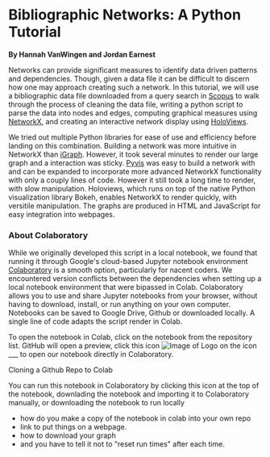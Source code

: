 # Bibliographic Networks: A Python Tutorial
**By Hannah VanWingen and Jordan Earnest**

Networks can provide significant measures to identify data driven patterns and dependencies. Though, given a data file it can be difficult to discern how one may approach creating such a network. In this tutorial, we will use a bibliographic data file downloaded from a query search in [Scopus](https://https://www.scopus.com/search/form.uri) to walk through the process of cleaning the data file, writing a python script to parse the data into nodes and edges, computing graphical measures using [NetworkX](https://https://networkx.github.io/documentation/stable/index.html), and creating an interactive network display using [HoloViews](https://http://holoviews.org). 

We tried out multiple Python libraries for ease of use and efficiency before landing on this combination. Building a network was more intuitive in NetworkX than [iGraph](https://igraph.org/redirect.html). However, it took several minutes to render our large graph and a interaction was sticky. [Pyvis](https://pyvis.readthedocs.io/en/latest/#) was easy to build a network with and can be expanded to incorporate more advanced NetworkX functionality with only a couply lines of code. However it still took a long time to render, with slow manipulation. Holoviews, which runs on top of the native Python visualization library Bokeh, enables NetworkX to render quickly, with versitile manipulation. The graphs are produced in HTML and JavaScript for easy integration into webpages.

### About Colaboratory
While we originally developed this script in a local notebook, we found that running it through Google's cloud-based Jupyter notebook environment [Colaboratory](https://colab.research.google.com) is a smooth option, particularly for nacent coders. We encountered version conflicts between the dependencies when setting up a local notebook environment that were bipassed in Colab. Colaboratory allows you to use and share Jupyter notebooks from your browser, without having to download, install, or run anything on your own computer. Notebooks can be saved to Google Drive, Github or downloaded locally. A single line of code adapts the script render in Colab. 

To open the notebook in Colab, click on the notebook from the repository list. GitHub will open a preview, click this icon  ![Image of Logo](https://colab.research.google.com/assets/colab-badge.svg)  on the icon ___ to open our notebook directly in Colaboratory. 

Cloning a Github Repo to Colab


You can run this notebook in Colaboratory by clicking this icon at the top of the notebook, downlading the notebook and importing it to Colaboratory manually, or downloading the notebook to run locally

- how do you make a copy of the notebook in colab into your own repo
- link to put things on a webpage. 
- how to download your graph
- and you have to tell it not to "reset run times" after each time. 
